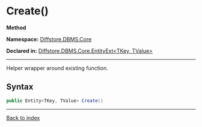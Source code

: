# Create()

**Method**

**Namespace:** [Diffstore.DBMS.Core](Diffstore.DBMS.Core.md)

**Declared in:** [Diffstore.DBMS.Core.EntityExt<TKey, TValue>](Diffstore.DBMS.Core.EntityExt{TKey,TValue}.md)

------



Helper wrapper around existing function.


## Syntax

```csharp
public Entity<TKey, TValue> Create()
```

------

[Back to index](index.md)